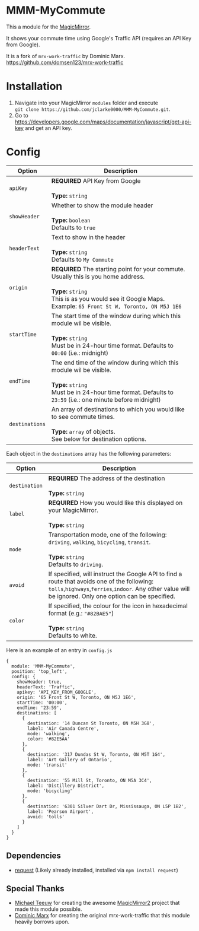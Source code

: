 # MMM-MyCommute
This a module for the [MagicMirror](https://github.com/MichMich/MagicMirror/tree/develop).

It shows your commute time using Google's Traffic API (requires an API Key from Google).

It is a fork of `mrx-work-traffic` by Dominic Marx.
https://github.com/domsen123/mrx-work-traffic

# Installation
1. Navigate into your MagicMirror `modules` folder and execute<br>
`git clone https://github.com/jclarke0000/MMM-MyCommute.git`.
2. Go to https://developers.google.com/maps/documentation/javascript/get-api-key and get an API key.

# Config
|Option|Description|
|---|---|
|`apiKey`|**REQUIRED** API Key from Google<br><br>**Type:** `string`|
|`showHeader`|Whether to show the module header<br><br>**Type:** `boolean`<br>Defaults to `true`|
|`headerText`|Text to show in the header<br><br>**Type:** `string`<br>Defaults to `My Commute`|
|`origin`|**REQUIRED** The starting point for your commute.  Usually this is you home address.<br><br>**Type:** `string`<br>This is as you would see it Google Maps.  Example:  `65 Front St W, Toronto, ON M5J 1E6`|
|`startTime`|The start time of the window during which this module wil be visible.<br><br>**Type:** `string`<br>Must be in 24-hour time format.  Defaults to `00:00` (i.e.: midnight)|
|`endTime`|The end time of the window during which this module wil be visible.<br><br>**Type:** `string`<br>Must be in 24-hour time format.  Defaults to `23:59` (i.e.: one minute before midnight)|
|`destinations`|An array of destinations to which you would like to see commute times.<br><br>**Type:** `array` of objects.<br>See below for destination options.|

Each object in the `destinations` array has the following parameters:

|Option|Description|
|---|---|
|`destination`|**REQUIRED** The address of the destination<br><br>**Type:** `string`|
|`label`|**REQUIRED** How you would like this displayed on your MagicMirror.<br><br>**Type:** `string`|
|`mode`|Transportation mode, one of the following: `driving`, `walking`, `bicycling`, `transit`.<br><br>**Type:** `string`<br>Defaults to `driving`.|
|`avoid`|If specified, will instruct the Google API to find a route that avoids one of the following: `tolls`,`highways`,`ferries`,`indoor`.  Any other value will be ignored.  Only one option can be specified.|
|`color`|If specified, the colour for the icon in hexadecimal format (e.g.: `"#82BAE5"`)<br><br>**Type:** `string`<br>Defaults to white.|



Here is an example of an entry in `config.js`
```
{
  module: 'MMM-MyCommute',
  position: 'top_left',
  config: {
    showHeader: true,
    headerText: 'Traffic',
    apikey: 'API_KEY_FROM_GOOGLE',
    origin: '65 Front St W, Toronto, ON M5J 1E6',
    startTime: '00:00',
    endTime: '23:59',
    destinations: [
      {
        destination: '14 Duncan St Toronto, ON M5H 3G8',
        label: 'Air Canada Centre',
        mode: 'walking',
        color: '#82E5AA'
      },
      {
        destination: '317 Dundas St W, Toronto, ON M5T 1G4',
        label: 'Art Gallery of Ontario',
        mode: 'transit'
      },
      {
        destination: '55 Mill St, Toronto, ON M5A 3C4',
        label: 'Distillery District',
        mode: 'bicycling'
      },
      {
        destination: '6301 Silver Dart Dr, Mississauga, ON L5P 1B2',
        label: 'Pearson Airport',
        avoid: 'tolls'
      }
    ]
  }
}
```


## Dependencies
- [request](https://www.npmjs.com/package/request) (Likely already installed, installed via `npm install request`)

## Special Thanks
- [Michael Teeuw](https://github.com/MichMich) for creating the awesome [MagicMirror2](https://github.com/MichMich/MagicMirror/tree/develop) project that made this module possible.
- [Dominic Marx](https://github.com/domsen123) for creating the original mrx-work-traffic that this module heavily borrows upon.